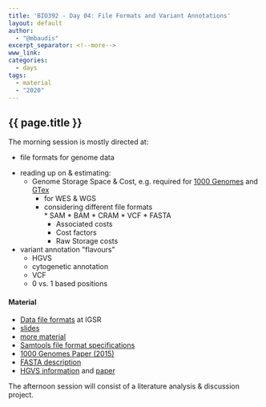 ```yaml
---
title: 'BIO392 - Day 04: File Formats and Variant Annotations'
layout: default
author:
  - "@mbaudis"
excerpt_separator: <!--more-->
www_link:
categories:
  - days
tags:
  - material
  - "2020"
---
```


## {{ page.title }}

The morning session is mostly directed at:

* file formats for genome data
<!--more-->
* reading up on & estimating:
    - Genome Storage Space & Cost, e.g. required for [1000 Genomes](https://www.internationalgenome.org) and [GTex](https://gtexportal.org)
		- for WES & WGS
	  - considering different file formats  
				* SAM
			  * BAM
			  * CRAM
			  * VCF
			  * FASTA
		- Associated costs
		- Cost factors
		- Raw Storage costs
* variant annotation "flavours"
    - HGVS
    - cytogenetic annotation
    - VCF
    - 0 vs. 1 based positions

#### Material

* [Data file formats](https://www.internationalgenome.org/formats) at IGSR
* [slides](/UZH-BIO392/course-material/2020/2020-09-18-formats-files-sizes.pdf)
* [more material](/UZH-BIO392/course-material/2020/2020-09-18_day-04/)
* [Samtools file format specifications](https://samtools.github.io/hts-specs/)
* [1000 Genomes Paper (2015)](https://internal.baudisgroup.org/pdf/2015-10-01___1000-Genomes-Consortium__A-global-reference-for-human-genetic-variation__Nature.pdf)
* [FASTA description](https://blast.ncbi.nlm.nih.gov/Blast.cgi?CMD=Web&PAGE_TYPE=BlastDocs&DOC_TYPE=BlastHelp)
* [HGVS information](http://varnomen.hgvs.org) and [paper](https://onlinelibrary.wiley.com/doi/full/10.1002/humu.22981)


The afternoon session will consist of a literature analysis & discussion project.
